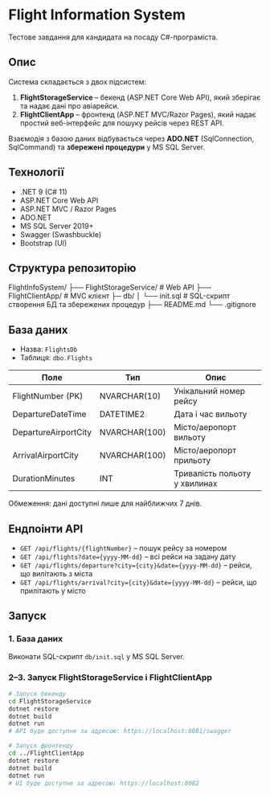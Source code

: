 # Flight Information System

Тестове завдання для кандидата на посаду C#-програміста.

## Опис

Система складається з двох підсистем:

1. **FlightStorageService** – бекенд (ASP.NET Core Web API), який зберігає та надає дані про авіарейси.
2. **FlightClientApp** – фронтенд (ASP.NET MVC/Razor Pages), який надає простий веб-інтерфейс для пошуку рейсів через REST API.

Взаємодія з базою даних відбувається через **ADO.NET** (SqlConnection, SqlCommand) та **збережені процедури** у MS SQL Server.

## Технології

- .NET 9 (C# 11)
- ASP.NET Core Web API
- ASP.NET MVC / Razor Pages
- ADO.NET
- MS SQL Server 2019+
- Swagger (Swashbuckle)
- Bootstrap (UI)

## Структура репозиторію

FlightInfoSystem/
├── FlightStorageService/ # Web API
├── FlightClientApp/ # MVC клієнт
├─ db/
│ └── init.sql # SQL-скрипт створення БД та збережених процедур
├── README.md
└── .gitignore
## База даних

- Назва: `FlightsDb`
- Таблиця: `dbo.Flights`

| Поле                 | Тип            | Опис                           |
|-----------------------|---------------|--------------------------------|
| FlightNumber (PK)     | NVARCHAR(10)  | Унікальний номер рейсу         |
| DepartureDateTime     | DATETIME2     | Дата і час вильоту             |
| DepartureAirportCity  | NVARCHAR(100) | Місто/аеропорт вильоту         |
| ArrivalAirportCity    | NVARCHAR(100) | Місто/аеропорт прильоту        |
| DurationMinutes       | INT           | Тривалість польоту у хвилинах  |

Обмеження: дані доступні лише для найближчих 7 днів.

## Ендпоінти API

- `GET /api/flights/{flightNumber}` – пошук рейсу за номером
- `GET /api/flights?date={yyyy-MM-dd}` – всі рейси на задану дату
- `GET /api/flights/departure?city={city}&date={yyyy-MM-dd}` – рейси, що вилітають з міста
- `GET /api/flights/arrival?city={city}&date={yyyy-MM-dd}` – рейси, що прилітають у місто

## Запуск

### 1. База даних
Виконати SQL-скрипт `db/init.sql` у MS SQL Server.

### 2–3. Запуск FlightStorageService і FlightClientApp
```bash
# Запуск бекенду
cd FlightStorageService
dotnet restore
dotnet build
dotnet run
# API буде доступне за адресою: https://localhost:8081/swagger

# Запуск фронтенду
cd ../FlightClientApp
dotnet restore
dotnet build
dotnet run
# UI буде доступне за адресою: https://localhost:8082
